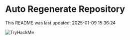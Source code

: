 # Auto Regenerate Repository

This README was last updated: 2025-01-09 15:36:24

 ![TryHackMe](https://tryhackme.com/badge/533634)